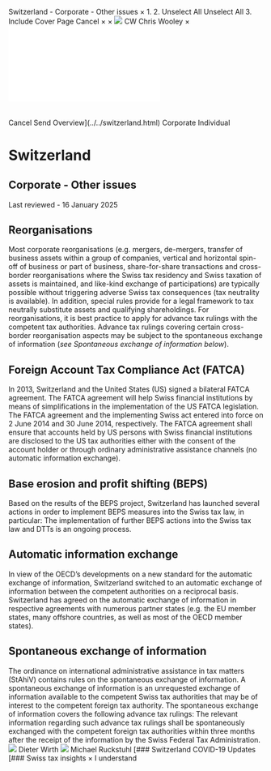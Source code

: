 Switzerland - Corporate - Other issues
×
1.
2.
Unselect All
Unselect All
3.
Include Cover Page
Cancel
×
×
![](../../-/media/world-wide-tax-summaries/attachments/global---chris-wooley.ashx%3Frev=ac5e5f3223b34096b1afc2a6009c7320&revision=ac5e5f32-23b3-4096-b1af-c2a6009c7320&hash=859B7ADC84DC2CBEC9760E9E6EE7DE6D0A8BFCDF)
CW
Chris Wooley
×
![](other-issues.html)
######
Cancel
Send
Overview](../../switzerland.html)
Corporate
Individual
# Switzerland
## Corporate - Other issues
Last reviewed - 16 January 2025
## Reorganisations
Most corporate reorganisations (e.g. mergers, de-mergers, transfer of business assets within a group of companies, vertical and horizontal spin-off of business or part of business, share-for-share transactions and cross-border reorganisations where the Swiss tax residency and Swiss taxation of assets is maintained, and like-kind exchange of participations) are typically possible without triggering adverse Swiss tax consequences (tax neutrality is available). In addition, special rules provide for a legal framework to tax neutrally substitute assets and qualifying shareholdings. For reorganisations, it is best practice to apply for advance tax rulings with the competent tax authorities. Advance tax rulings covering certain cross-border reorganisation aspects may be subject to the spontaneous exchange of information (*see Spontaneous exchange of information below*).
## Foreign Account Tax Compliance Act (FATCA)
In 2013, Switzerland and the United States (US) signed a bilateral FATCA agreement. The FATCA agreement will help Swiss financial institutions by means of simplifications in the implementation of the US FATCA legislation. The FATCA agreement and the implementing Swiss act entered into force on 2 June 2014 and 30 June 2014, respectively.
The FATCA agreement shall ensure that accounts held by US persons with Swiss financial institutions are disclosed to the US tax authorities either with the consent of the account holder or through ordinary administrative assistance channels (no automatic information exchange).
## Base erosion and profit shifting (BEPS)
Based on the results of the BEPS project, Switzerland has launched several actions in order to implement BEPS measures into the Swiss tax law, in particular:
The implementation of further BEPS actions into the Swiss tax law and DTTs is an ongoing process.
## Automatic information exchange
In view of the OECD’s developments on a new standard for the automatic exchange of information, Switzerland switched to an automatic exchange of information between the competent authorities on a reciprocal basis.
Switzerland has agreed on the automatic exchange of information in respective agreements with numerous partner states (e.g. the EU member states, many offshore countries, as well as most of the OECD member states).
## Spontaneous exchange of information
The ordinance on international administrative assistance in tax matters (StAhiV) contains rules on the spontaneous exchange of information. A spontaneous exchange of information is an unrequested exchange of information available to the competent Swiss tax authorities that may be of interest to the competent foreign tax authority.
The spontaneous exchange of information covers the following advance tax rulings:
The relevant information regarding such advance tax rulings shall be spontaneously exchanged with the competent foreign tax authorities within three months after the receipt of the information by the Swiss Federal Tax Administration.
![](../../-/media/world-wide-tax-summaries/attachments/switzerland---wirth_dieter.ashx%3Frev=51f5bff1f5894eb5899d77de10e18ecc&revision=51f5bff1-f589-4eb5-899d-77de10e18ecc&hash=9B0691F7E7F2EF687147E05E910DF68ED43823D8)
Dieter Wirth
![](../../-/media/world-wide-tax-summaries/switzerlandmichael-ruckstuhlswitzerland--michael-ruckstuhljpg20240502121431681.ashx%3Frev=c5e40ed5b0ac416fbe7f02e868648608&revision=c5e40ed5-b0ac-416f-be7f-02e868648608&hash=B1A42553147AA6056A981B5B40C73F750F732F3D)
Michael Ruckstuhl
[### Switzerland COVID-19 Updates
[### Swiss tax insights
×
I understand